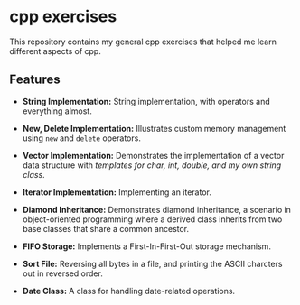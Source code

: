 # cpp exercises

This repository contains my general cpp exercises that helped me learn different aspects of cpp.

## Features

- **String Implementation:** String implementation, with operators and everything almost.
- **New, Delete Implementation:** Illustrates custom memory management using `new` and `delete` operators.
- **Vector Implementation:** Demonstrates the implementation of a vector data structure with *templates for char, int, double, and my own string class*.
- **Iterator Implementation:** Implementing an iterator.

- **Diamond Inheritance:** Demonstrates diamond inheritance, a scenario in object-oriented programming where a derived class inherits from two base classes that share a common ancestor.
- **FIFO Storage:** Implements a First-In-First-Out storage mechanism.
- **Sort File:** Reversing all bytes in a file, and printing the ASCII charcters out in reversed order.

- **Date Class:** A class for handling date-related operations.




